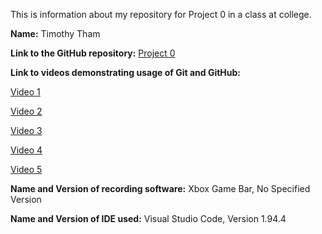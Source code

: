 This is information about my repository for Project 0 in a class at college.

__Name:__ Timothy Tham

__Link to the GitHub repository:__ [Project 0](https://github.com/alderaccounttt/2-Project0)

__Link to videos demonstrating usage of Git and GitHub:__

[Video 1](https://youtu.be/cLxyVFFAZCQ)

[Video 2](https://youtu.be/S7BnbAM9xkg)

[Video 3](https://youtu.be/W_PjIPB5ABE)

[Video 4](https://youtu.be/9iX48ljALo8)

[Video 5](https://youtu.be/Rl2JpwabPXw)

__Name and Version of recording software:__ Xbox Game Bar, No Specified Version

__Name and Version of IDE used:__ Visual Studio Code, Version 1.94.4
